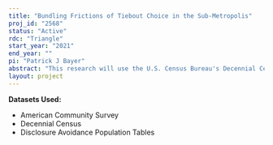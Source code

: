 ```yaml
---
title: "Bundling Frictions of Tiebout Choice in the Sub-Metropolis"
proj_id: "2568"
status: "Active"
rdc: "Triangle"
start_year: "2021"
end_year: ""
pi: "Patrick J Bayer"
abstract: "This research will use the U.S. Census Bureau's Decennial Census and American Community Survey (ACS) data to examine residential location decisions and the extent to which choice set constraints driven by market size affect the ability of households to choose their preferred bundle of household and neighborhood characteristics when choosing where to live. The analysis will be conducted by jointly estimating a structural model of residential choice decisions across several housing markets of varying sizes, yielding households' preferences for particular residential characteristics (e.g., characteristics of the house, neighborhood, and local public goods) that comprise the residential bundle.  Restricting analysis to markets for which residential preferences are similar conditional on household type, the analysis then characterizes the welfare costs of choice set constraints by calculating households' implied willingness-to-pay (WTP) for the predicted residential choices that could instead be obtained in a market of a different size. Additional counterfactual simulations will consider how the consumption of particular amenities would change in a market if bundling frictions are relaxed by de-linking the consumption of some amenities from the choice of residence."
layout: project
---
```


**Datasets Used:**

  - American Community Survey 
  - Decennial Census 
  - Disclosure Avoidance Population Tables 

